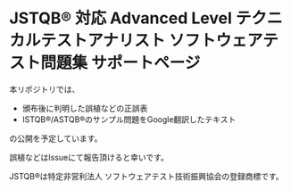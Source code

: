 # JSTQB® 対応 Advanced Level テクニカルテストアナリスト ソフトウェアテスト問題集 サポートページ

本リポジトリでは、

* 頒布後に判明した誤植などの正誤表
* ISTQB®/ASTQB®のサンプル問題をGoogle翻訳したテキスト

の公開を予定しています。

誤植などはIssueにて報告頂けると幸いです。

JSTQB®は特定非営利法人 ソフトウェアテスト技術振興協会の登録商標です。
